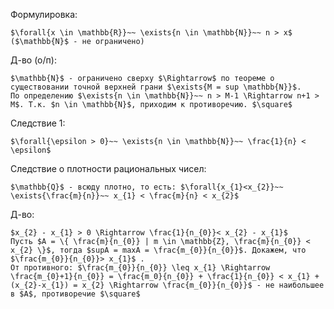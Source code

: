 Формулировка:
```spoiler-markdown
$\forall{x \in \mathbb{R}}~~ \exists{n \in \mathbb{N}}~~ n > x$ ($\mathbb{N}$ - не ограничено)
```

Д-во (о/п):
```spoiler-markdown
$\mathbb{N}$ - ограничено сверху $\Rightarrow$ по теореме о существовании точной верхней грани $\exists{M = sup \mathbb{N}}$.
По определению $\exists{n \in \mathbb{N}}~~ n > M-1 \Rightarrow n+1 > M$. Т.к. $n \in \mathbb{N}$, приходим к противоречию. $\square$
```

Следствие 1:
```spoiler-markdown
$\forall{\epsilon > 0}~~ \exists{n \in \mathbb{N}}~~ \frac{1}{n} < \epsilon$
```

Следствие о плотности рациональных чисел:
```spoiler-markdown
$\mathbb{Q}$ - всюду плотно, то есть: $\forall{x_{1}<x_{2}}~~ \exists{\frac{m}{n}}~~ x_{1} < \frac{m}{n} < x_{2}$ 
```

Д-во:
```spoiler-markdown
$x_{2} - x_{1} > 0 \Rightarrow \frac{1}{n_{0}}< x_{2} - x_{1}$
Пусть $A = \{ \frac{m}{n_{0}} | m \in \mathbb{Z}, \frac{m}{n_{0}} < x_{2} \}$, тогда $supA = maxA = \frac{m_{0}}{n_{0}}$. Докажем, что $\frac{m_{0}}{n_{0}}> x_{1}$ .
От противного: $\frac{m_{0}}{n_{0}} \leq x_{1} \Rightarrow \frac{m_{0}+1}{n_{0}} = \frac{m_0}{n_{0}} + \frac{1}{n_{0}} < x_{1} + (x_{2}-x_{1}) = x_{2} \Rightarrow \frac{m_{0}}{n_{0}}$ - не наибольшее в $A$, противоречие $\square$ 
```
